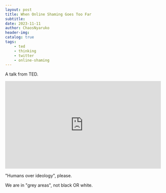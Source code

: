 ```yaml
---
layout: post
title: When Online Shaming Goes Too Far
subtitle: 
date: 2023-11-11
author: ChaosNyaruko
header-img: 
catalog: true
tags:
    - ted
    - thinking
    - twitter
    - online-shaming
---
```

A talk from TED.
<div style="max-width:854px"><div style="position:relative;height:0;padding-bottom:56.25%"><iframe src="https://embed.ted.com/talks/lang/en/jon_ronson_when_online_shaming_goes_too_far" width="854" height="480" style="position:absolute;left:0;top:0;width:100%;height:100%" frameborder="0" scrolling="no" allowfullscreen></iframe></div></div>

"Humans over ideology", please.

We are in "grey areas", not black OR white.



